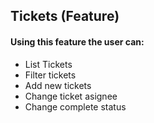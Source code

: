 ## Tickets (Feature)

#### Using this feature the user can:

- List Tickets
- Filter tickets
- Add new tickets
- Change ticket asignee
- Change complete status